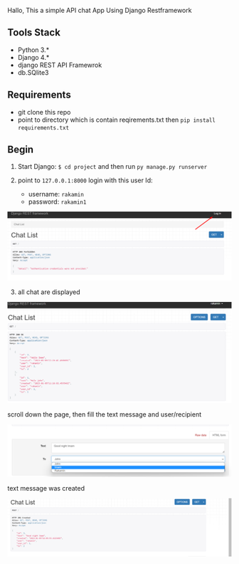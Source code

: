 Hallo, 
This a simple API chat App Using Django Restframework

## Tools Stack
- Python 3.*
- Django 4.*
- django REST API Framewrok
- db.SQlite3

## Requirements
- git clone this repo
- point to directory which is contain reqirements.txt then `pip install requirements.txt`

## Begin
1. Start Django: `$ cd project`  and then run `py manage.py runserver`
2. point to `127.0.0.1:8000` login with this user Id:
    
    - username: `rakamin`
    - password: `rakamin1`
    
![image](/src/ss1.png)

3. all chat are displayed

![image2](/src/ss2.png)

scroll down the page, then fill the text message and user/recipient

![image3](/src/ss3.png)

text message was created

![image4](/src/ss4.png)